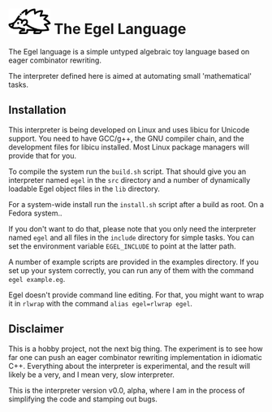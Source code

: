 <img src="contrib/assets/egel-logo.svg" height="50px"/>  The Egel Language
=================

The Egel language is a simple untyped algebraic toy language based on 
eager combinator rewriting.

The interpreter defined here is aimed at automating small 'mathematical'
tasks.

Installation
------------

This interpreter is being developed on Linux and uses libicu for 
Unicode support. You need to have GCC/g++, the GNU compiler chain,
and the development files for libicu
installed. Most Linux package managers will provide that for you.

To compile the system run the `build.sh` script.
That should give you an interpreter named `egel` in the `src` directory
and a number of dynamically loadable Egel object files in the
`lib` directory.

For a system-wide install run the `install.sh` script after a build
as root. On a Fedora system..

If you don't want to do that, please note that you only need the interpreter
named `egel` and all files in the `include` directory for simple tasks.
You can set the environment variable `EGEL_INCLUDE` to point 
at the latter path.

A number of example scripts are provided in the examples directory.
If you set up your system correctly, you can run any of them
with the command `egel example.eg`.

Egel doesn't provide command line editing. For that, you might
want to wrap it in `rlwrap` with the command 
`alias egel=rlwrap egel`.

Disclaimer
----------

This is a hobby project, not the next big thing. The experiment is to
see how far one can push an eager combinator rewriting implementation in
idiomatic C++. Everything about the interpreter is experimental,
and the result will likely be a very, and I mean very, slow interpreter.

This is the interpreter version v0.0, alpha, where I am in the process
of simplifying the code and stamping out bugs.
